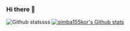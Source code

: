 ### Hi there 👋

<!--
**simba155kor/simba155kor** is a ✨ _special_ ✨ repository because its `README.md` (this file) appears on your GitHub profile.

Here are some ideas to get you started:

- 🔭 I’m currently working on ...
- 🌱 I’m currently learning ...
- 👯 I’m looking to collaborate on ...
- 🤔 I’m looking for help with ...
- 💬 Ask me about ...
- 📫 How to reach me: ...
- 😄 Pronouns: ...
- ⚡ Fun fact: ...
-->



![Github statssss](https://github-readme-stats.vercel.app/api?username=simba155kor&show_icons=true)
[![simba155kor's Github stats](https://github-readme-stats.vercel.app/api/top-langs/?username=simba155kor&show_icons=true&hide_border=true&title_color=004386&icon_color=004386&layout=compact)](https://github.com/simba155kor)
